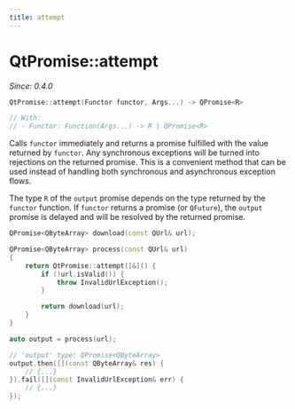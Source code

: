 ```yaml
---
title: attempt
---
```


# QtPromise::attempt

*Since: 0.4.0*

```cpp
QtPromise::attempt(Functor functor, Args...) -> QPromise<R>

// With:
// - Functor: Function(Args...) -> R | QPromise<R>
```

Calls `functor` immediately and returns a promise fulfilled with the value returned by `functor`. Any synchronous exceptions will be turned into rejections on the returned promise. This is a convenient method that can be used instead of handling both synchronous and asynchronous exception flows.

The type `R` of the `output` promise depends on the type returned by the `functor` function. If `functor` returns a promise (or `QFuture`), the `output` promise is delayed and will be resolved by the returned promise.

```cpp
QPromise<QByteArray> download(const QUrl& url);

QPromise<QByteArray> process(const QUrl& url)
{
    return QtPromise::attempt([&]() {
        if (!url.isValid()) {
            throw InvalidUrlException();
        }

        return download(url);
    }
}

auto output = process(url);

// 'output' type: QPromise<QByteArray>
output.then([](const QByteArray& res) {
    // {...}
}).fail([](const InvalidUrlException& err) {
    // {...}
});
```
